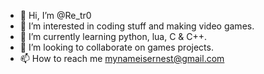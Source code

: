 - 👋 Hi, I’m @Re_tr0
- 👀 I’m interested in coding stuff and making video games.
- 🌱 I’m currently learning python, lua, C & C++.
- 💞️ I’m looking to collaborate on games projects.
- 📫 How to reach me mynameisernest@gmail.com 

<!---
EbD75/EbD75 is a ✨ special ✨ repository because its `README.md` (this file) appears on your GitHub profile.
You can click the Preview link to take a look at your changes.
--->
